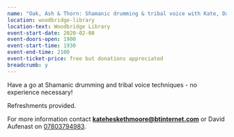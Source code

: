 ```yaml
---
name: "Oak, Ash & Thorn: Shamanic drumming & tribal voice with Kate, David & Lorna"
location: woodbridge-library
location-text: Woodbridge Library
event-start-date: 2020-02-08
event-doors-open: 1900
event-start-time: 1930
event-end-time: 2100
event-ticket-price: free but donations appreciated
breadcrumb: y
---
```


Have a go at Shamanic drumming and tribal voice techniques - no experience necessary!

Refreshments provided.

For more information contact **kateheskethmoore@btinternet.com** or David Aufenast on [07803794983](tel:07803794983).
